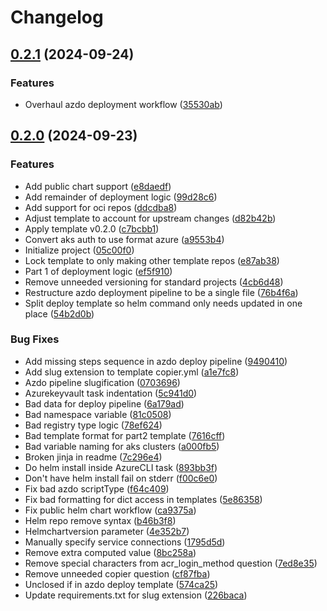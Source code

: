 # Changelog

## [0.2.1](https://github.com/natescherer/postmodern-helm-deploy-copiertemplate/compare/v0.2.0...v0.2.1) (2024-09-24)


### Features

* Overhaul azdo deployment workflow ([35530ab](https://github.com/natescherer/postmodern-helm-deploy-copiertemplate/commit/35530ab5004db0001b44135ddb6a1d25cdb6721d))

## [0.2.0](https://github.com/natescherer/postmodern-helm-deploy-copiertemplate/compare/v0.0.1...v0.2.0) (2024-09-23)


### Features

* Add public chart support ([e8daedf](https://github.com/natescherer/postmodern-helm-deploy-copiertemplate/commit/e8daedfca9fc42d6cf02642049a8d1ce1cb99f16))
* Add remainder of deployment logic ([99d28c6](https://github.com/natescherer/postmodern-helm-deploy-copiertemplate/commit/99d28c6624f6b2cade68ae279b0a3003be724ad0))
* Add support for oci repos ([ddcdba8](https://github.com/natescherer/postmodern-helm-deploy-copiertemplate/commit/ddcdba83eff5a29caa70de5817a2564bc9a74325))
* Adjust template to account for upstream changes ([d82b42b](https://github.com/natescherer/postmodern-helm-deploy-copiertemplate/commit/d82b42ba5c523ba724bc984c8f1c98da381cab48))
* Apply template v0.2.0 ([c7bcbb1](https://github.com/natescherer/postmodern-helm-deploy-copiertemplate/commit/c7bcbb10924b6f7c16d5644a786d3db25a6a272f))
* Convert aks auth to use format azure ([a9553b4](https://github.com/natescherer/postmodern-helm-deploy-copiertemplate/commit/a9553b4b9513ef68b8366044dc7a5e159878508a))
* Initialize project ([05c00f0](https://github.com/natescherer/postmodern-helm-deploy-copiertemplate/commit/05c00f0d90dc84582a74d2799ce22587b6f0c694))
* Lock template to only making other template repos ([e87ab38](https://github.com/natescherer/postmodern-helm-deploy-copiertemplate/commit/e87ab3850bf16ef1cf5d46ed6850ed59c9d97edc))
* Part 1 of deployment logic ([ef5f910](https://github.com/natescherer/postmodern-helm-deploy-copiertemplate/commit/ef5f910940819b52035c1504fd8b05003b20acbc))
* Remove unneeded versioning for standard projects ([4cb6d48](https://github.com/natescherer/postmodern-helm-deploy-copiertemplate/commit/4cb6d48ed804ace5d592c6f9f48c62b4c91707fe))
* Restructure azdo deployment pipeline to be a single file ([76b4f6a](https://github.com/natescherer/postmodern-helm-deploy-copiertemplate/commit/76b4f6af4c5c1fc5899b190729ce06ba84ee06e3))
* Split deploy template so helm command only needs updated in one place ([54b2d0b](https://github.com/natescherer/postmodern-helm-deploy-copiertemplate/commit/54b2d0b3e58bb09ab70595792475456ef7938266))


### Bug Fixes

* Add missing steps sequence in azdo deploy pipeline ([9490410](https://github.com/natescherer/postmodern-helm-deploy-copiertemplate/commit/949041035071bee9d9d440230d3241633ee938f5))
* Add slug extension to template copier.yml ([a1e7fc8](https://github.com/natescherer/postmodern-helm-deploy-copiertemplate/commit/a1e7fc8a1bec7a546c027aec1ab56d6cf1b3369b))
* Azdo pipeline slugification ([0703696](https://github.com/natescherer/postmodern-helm-deploy-copiertemplate/commit/0703696cba0e27e5a55ff1906cc619e81a6ccf6e))
* Azurekeyvault task indentation ([5c941d0](https://github.com/natescherer/postmodern-helm-deploy-copiertemplate/commit/5c941d0938ab99e5abc0ed7c72501385d704599b))
* Bad data for deploy pipeline ([6a179ad](https://github.com/natescherer/postmodern-helm-deploy-copiertemplate/commit/6a179ad883c259044270ef6f77137d63a14700c5))
* Bad namespace variable ([81c0508](https://github.com/natescherer/postmodern-helm-deploy-copiertemplate/commit/81c0508a6c407b592117f660e5cf39eb0f9f04df))
* Bad registry type logic ([78ef624](https://github.com/natescherer/postmodern-helm-deploy-copiertemplate/commit/78ef6240f69eedfff8be55af821a1b02d54bb2a3))
* Bad template format for part2 template ([7616cff](https://github.com/natescherer/postmodern-helm-deploy-copiertemplate/commit/7616cffb24ac860de169ebc39b2c19dbffd121b6))
* Bad variable naming for aks clusters ([a000fb5](https://github.com/natescherer/postmodern-helm-deploy-copiertemplate/commit/a000fb5b1b3a80c936446531b966637e4e29ac60))
* Broken jinja in readme ([7c296e4](https://github.com/natescherer/postmodern-helm-deploy-copiertemplate/commit/7c296e4d77214aae3063b861bfe9340313c6b676))
* Do helm install inside AzureCLI task ([893bb3f](https://github.com/natescherer/postmodern-helm-deploy-copiertemplate/commit/893bb3f2c805d96b3ff86c103c10f2d427a988b1))
* Don't have helm install fail on stderr ([f00c6e0](https://github.com/natescherer/postmodern-helm-deploy-copiertemplate/commit/f00c6e0279d7e45a1717a685db51b286de23dbec))
* Fix bad azdo scriptType ([f64c409](https://github.com/natescherer/postmodern-helm-deploy-copiertemplate/commit/f64c4095072dd8cc2a3393ea15a20644152fd0d9))
* Fix bad formatting for dict access in templates ([5e86358](https://github.com/natescherer/postmodern-helm-deploy-copiertemplate/commit/5e8635863c64c826abee6948683f0f8ae44691a9))
* Fix public helm chart workflow ([ca9375a](https://github.com/natescherer/postmodern-helm-deploy-copiertemplate/commit/ca9375a404e6f5881c070d8297f8b46244507f0a))
* Helm repo remove syntax ([b46b3f8](https://github.com/natescherer/postmodern-helm-deploy-copiertemplate/commit/b46b3f86f991f23e62983908b2cd219d95f02a4f))
* Helmchartversion parameter ([4e352b7](https://github.com/natescherer/postmodern-helm-deploy-copiertemplate/commit/4e352b7087baefbbab72897a09f296d61f19994b))
* Manually specify service connections ([1795d5d](https://github.com/natescherer/postmodern-helm-deploy-copiertemplate/commit/1795d5df53d526330652fc4602be97f84622e347))
* Remove extra computed value ([8bc258a](https://github.com/natescherer/postmodern-helm-deploy-copiertemplate/commit/8bc258a31531679cb0dc3ed64c7136dfc6267873))
* Remove special characters from acr_login_method question ([7ed8e35](https://github.com/natescherer/postmodern-helm-deploy-copiertemplate/commit/7ed8e352c2c4a2d244c875b496a90795a92e85d5))
* Remove unneeded copier question ([cf87fba](https://github.com/natescherer/postmodern-helm-deploy-copiertemplate/commit/cf87fbad72c583a4938e2836b86f9eeeddc86874))
* Unclosed if in azdo deploy template ([574ca25](https://github.com/natescherer/postmodern-helm-deploy-copiertemplate/commit/574ca25c4f4061ab2b0192d446ae341aa653af58))
* Update requirements.txt for slug extension ([226baca](https://github.com/natescherer/postmodern-helm-deploy-copiertemplate/commit/226baca48bfdf15dafe5bd55c17ef94591f337bf))

